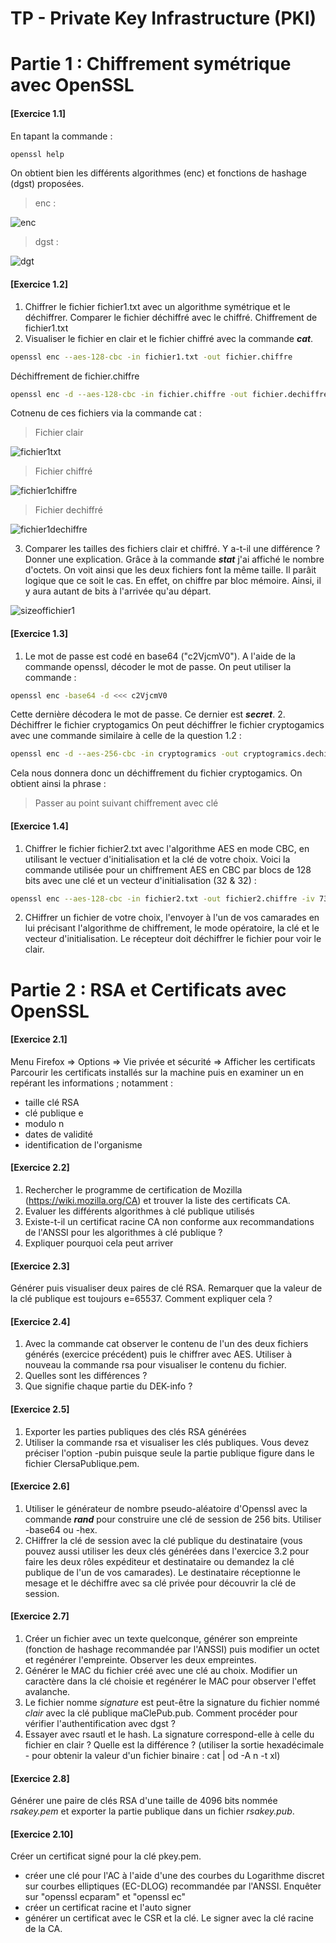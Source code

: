 # TP - Private Key Infrastructure (PKI)

# Partie 1 : Chiffrement symétrique avec OpenSSL
#### \[Exercice 1.1\]
En tapant la commande :
```bash
openssl help
```
On obtient bien les différents algorithmes (enc) et fonctions de hashage (dgst) proposées.
> enc :

![enc](https://user-images.githubusercontent.com/72377954/146832519-f700bb36-79fc-4633-8836-5016b63a5498.png)

> dgst :

![dgt](https://user-images.githubusercontent.com/72377954/146832544-28f10976-b053-4004-95f0-0aad1fcc7af7.png)

#### \[Exercice 1.2\]
1. Chiffrer le fichier fichier1.txt avec un algorithme symétrique et le déchiffrer. Comparer le fichier déchiffré avec le chiffré.
Chiffrement de fichier1.txt
2. Visualiser le fichier en clair et le fichier chiffré avec la commande ***cat***.
```bash
openssl enc --aes-128-cbc -in fichier1.txt -out fichier.chiffre
```
Déchiffrement de fichier.chiffre
```bash
openssl enc -d --aes-128-cbc -in fichier.chiffre -out fichier.dechiffre
```
Cotnenu de ces fichiers via la commande cat : 
> Fichier clair

![fichier1txt](https://user-images.githubusercontent.com/72377954/146831881-d7575963-ddc8-44a2-88fb-ceab4bed711a.png)

> Fichier chiffré

![fichier1chiffre](https://user-images.githubusercontent.com/72377954/146832026-92dfd5f1-c39c-447e-816d-8abd6427f57d.png)

> Fichier dechiffré

![fichier1dechiffre](https://user-images.githubusercontent.com/72377954/146832084-d338c0b1-9bd5-4c53-92d3-2ef02a2cfcf9.png)


3. Comparer les tailles des fichiers clair et chiffré. Y a-t-il une différence ? Donner une explication.
Grâce à la commande ***stat*** j'ai affiché le nombre d'octets. On voit ainsi que les deux fichiers font la même taille. Il parâit logique que ce soit le cas. En effet, on chiffre par bloc mémoire. Ainsi, il y aura autant de bits à l'arrivée qu'au départ.

![sizeoffichier1](https://user-images.githubusercontent.com/72377954/146832361-e2211bc8-ded4-4883-8d71-c8a6decfd2af.png)

#### \[Exercice 1.3\]
1. Le mot de passe est codé en base64 ("c2VjcmV0"). A l'aide de la commande openssl, décoder le mot de passe.
On peut utiliser la commande : 
```bash
openssl enc -base64 -d <<< c2VjcmV0
```
Cette dernière décodera le mot de passe. Ce dernier est ***secret***.
2. Déchiffrer le fichier cryptogamics
On peut déchiffrer le fichier cryptogamics avec une commande similaire à celle de la question 1.2 :
```bash 
openssl enc -d --aes-256-cbc -in cryptogramics -out cryptogramics.dechiffre
```
Cela nous donnera donc un déchiffrement du fichier cryptogamics. On obtient ainsi la phrase :
> Passer au point suivant chiffrement avec clé
#### \[Exercice 1.4\]
1. Chiffrer le fichier fichier2.txt avec l'algorithme AES en mode CBC, en utilisant le vectuer d'initialisation et la clé de votre choix.
Voici la commande utilisée pour un chiffrement AES en CBC par blocs de 128 bits avec une clé et un vecteur d'initialisation (32 & 32) : 
```bash
openssl enc --aes-128-cbc -in fichier2.txt -out fichier2.chiffre -iv 730AEC20000000001420322325255220 -K 54F5A125000000000000000000000005
```

2. CHiffrer un fichier de votre choix, l'envoyer à l'un de vos camarades en lui précisant l'algorithme de chiffrement, le mode opératoire, la clé et le vecteur d'initialisation. Le récepteur doit déchiffrer le fichier pour voir le clair.

# Partie 2 : RSA et Certificats avec OpenSSL

#### \[Exercice 2.1\]
Menu Firefox => Options => Vie privée et sécurité => Afficher les certificats
Parcourir les certificats installés sur la machine puis en examiner un en repérant les informations ; notamment :
* taille clé RSA
* clé publique e
* modulo n 
* dates de validité
* identification de l'organisme
#### \[Exercice 2.2\]
1. Rechercher le programme de certification de Mozilla (https://wiki.mozilla.org/CA) et trouver la liste des certificats CA.
2. Evaluer les différents algorithmes à clé publique utilisés
3. Existe-t-il un certificat racine CA non conforme aux recommandations de l'ANSSI pour les algorithmes à clé publique ?
4. Expliquer pourquoi cela peut arriver
#### \[Exercice 2.3\]
Générer puis visualiser deux paires de clé RSA. Remarquer que la valeur de la clé publique est toujours e=65537. Comment expliquer cela ?
#### \[Exercice 2.4\]
1. Avec la commande cat observer le contenu de l'un des deux fichiers générés (exercice précédent) puis le chiffrer avec AES. Utiliser à nouveau la commande rsa pour visualiser le contenu du fichier.
2. Quelles sont les différences ?
3. Que signifie chaque partie du DEK-info ?
#### \[Exercice 2.5\]
1. Exporter les parties publiques des clés RSA générées
2. Utiliser la commande rsa et visualiser les clés publiques. Vous devez préciser l'option -pubin puisque seule la partie publique figure dans le fichier ClersaPublique.pem.
#### \[Exercice 2.6\]
1. Utiliser le générateur de nombre pseudo-aléatoire d'Openssl avec la commande ***rand*** pour construire une clé de session de 256 bits. Utiliser -base64 ou -hex.
2. CHiffrer la clé de session avec la clé publique du destinataire (vous pouvez aussi utiliser les deux clés générées dans l'exercice 3.2 pour faire les deux rôles expéditeur et destinataire ou demandez la clé publique de l'un de vos camarades). Le destinataire réceptionne le mesage et le déchiffre avec sa clé privée pour découvrir la clé de session.
#### \[Exercice 2.7\]
1. Créer un fichier avec un texte quelconque, générer son empreinte (fonction de hashage recommandée par l'ANSSI) puis modifier un octet et regénérer l'empreinte. Observer les deux empreintes. 
2. Générer le MAC du fichier créé avec une clé au choix. Modifier un caractère dans la clé choisie et regénérer le MAC pour observer l'effet avalanche.
3. Le fichier nomme *signature* est peut-être la signature du fichier nommé *clair* avec la clé publique maClePub.pub. Comment procéder pour vérifier l'authentification avec dgst ?
4. Essayer avec rsautl et le hash. La signature correspond-elle à celle du fichier en clair ? Quelle est la différence ? (utiliser la sortie hexadécimale - pour obtenir la valeur d'un fichier binaire : cat | od -A n -t xl)
#### \[Exercice 2.8\]
Générer une paire de clés RSA d'une taille de 4096 bits nommée *rsakey.pem* et exporter la partie publique dans un fichier *rsakey.pub*.

#### \[Exercice 2.10\]
Créer un certificat signé pour la clé pkey.pem.
* créer une clé pour l'AC à l'aide d'une des courbes du Logarithme discret sur courbes elliptiques (EC-DLOG) recommandée par l'ANSSI. Enquêter sur "openssl ecparam" et "openssl ec"
* créer un certificat racine et l'auto signer
* générer un certificat avec le CSR et la clé. Le signer avec la clé racine de la CA.
